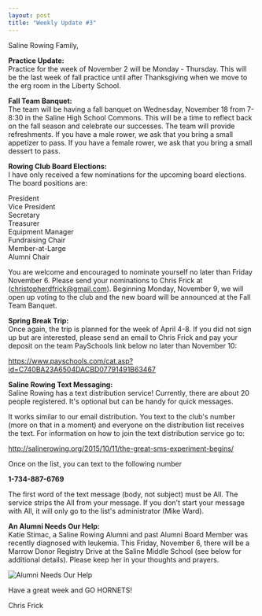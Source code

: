 ```yaml
---
layout: post  
title: "Weekly Update #3"
---
```


Saline Rowing Family,

**Practice Update:**  
Practice for the week of November 2 will be Monday - Thursday. This will
be the last week of fall practice until after Thanksgiving when we move
to the erg room in the Liberty School.

**Fall Team Banquet:**  
The team will be having a fall banquet on Wednesday, November 18 from
7-8:30 in the Saline High School Commons. This will be a time to reflect
back on the fall season and celebrate our successes. The team will
provide refreshments. If you have a male rower, we ask that you bring a
small appetizer to pass. If you have a female rower, we ask that you
bring a small dessert to pass.

**Rowing Club Board Elections:**  
I have only received a few nominations for the upcoming board elections.
The board positions are:

President  
Vice President  
Secretary  
Treasurer  
Equipment Manager  
Fundraising Chair  
Member-at-Large  
Alumni Chair

You are welcome and encouraged to nominate yourself no later than Friday
November 6. Please send your nominations to Chris Frick at
(<christopherdfrick@gmail.com>). Beginning Monday, November 9, we will
open up voting to the club and the new board will be announced at the
Fall Team Banquet.

**Spring Break Trip:**  
Once again, the trip is planned for the week of April 4-8. If you did
not sign up but are interested, please send an email to Chris Frick and
pay your deposit on the team PaySchools link below no later than
November 10:

<https://www.payschools.com/cat.asp?id=C740BA23A6504DACBD07791491B63467>

**Saline Rowing Text Messaging:**  
Saline Rowing has a text distribution service! Currently, there are
about 20 people registered. It's optional but can be handy for quick
messages.

It works similar to our email distribution. You text to the club's
number (more on that in a moment) and everyone on the distribution list
receives the text. For information on how to join the text distribution
service go to:

<http://salinerowing.org/2015/10/11/the-great-sms-experiment-begins/>

Once on the list, you can text to the following number

**1-734-887-6769**

The first word of the text message (body, not subject) must be All. The
service strips the All from your message. If you don't start your
message with All, it will only go to the list's administrator (Mike
Ward).

**An Alumni Needs Our Help:**  
Katie Stimac, a Saline Rowing Alumni and past Alumni Board Member was
recently diagnosed with leukemia. This Friday, November 6, there will be
a Marrow Donor Registry Drive at the Saline Middle School (see below for
additional details). Please keep her in your thoughts and prayers.

![Alumni Needs Our Help](http://i.imgur.com/zNpKK4Z.png)

Have a great week and GO HORNETS!

Chris Frick
